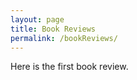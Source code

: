 ```yaml
---
layout: page
title: Book Reviews
permalink: /bookReviews/
---
```


Here is the first book review.



